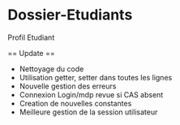 Dossier-Etudiants
=================

Profil Etudiant

== Update ==
- Nettoyage du code
- Utilisation getter, setter dans toutes les lignes
- Nouvelle gestion des erreurs
- Connexion Login/mdp revue si CAS absent
- Creation de nouvelles constantes
- Meilleure gestion de la session utilisateur
